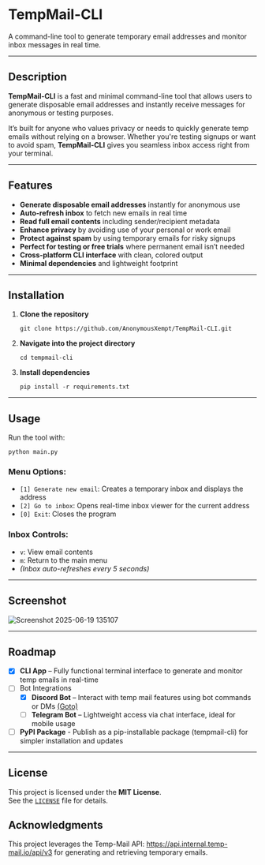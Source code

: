 # TempMail-CLI

A command-line tool to generate temporary email addresses and monitor inbox messages in real time.

---

## Description

**TempMail-CLI** is a fast and minimal command-line tool that allows users to generate disposable email addresses and instantly receive messages for anonymous or testing purposes.

It’s built for anyone who values privacy or needs to quickly generate temp emails without relying on a browser. Whether you're testing signups or want to avoid spam, **TempMail-CLI** gives you seamless inbox access right from your terminal.

---

## Features

- **Generate disposable email addresses** instantly for anonymous use  
- **Auto-refresh inbox** to fetch new emails in real time  
- **Read full email contents** including sender/recipient metadata  
- **Enhance privacy** by avoiding use of your personal or work email  
- **Protect against spam** by using temporary emails for risky signups  
- **Perfect for testing or free trials** where permanent email isn’t needed  
- **Cross-platform CLI interface** with clean, colored output  
- **Minimal dependencies**  and lightweight footprint

---

## Installation

1. **Clone the repository**
   ```
   git clone https://github.com/AnonymousXempt/TempMail-CLI.git
   ```

2. **Navigate into the project directory**
   ```
   cd tempmail-cli
   ```

3. **Install dependencies**
   ```
   pip install -r requirements.txt
   ```

---

## Usage

Run the tool with:

```
python main.py
```

### Menu Options:
- `[1] Generate new email`: Creates a temporary inbox and displays the address  
- `[2] Go to inbox`: Opens real-time inbox viewer for the current address  
- `[0] Exit`: Closes the program

### Inbox Controls:
- `v`: View email contents  
- `m`: Return to the main menu  
- *(Inbox auto-refreshes every 5 seconds)*

---

## Screenshot

![Screenshot 2025-06-19 135107](https://github.com/user-attachments/assets/a16d0a44-87c9-4a8c-a830-3819dfe4d865)

---

## Roadmap

- [x] **CLI App** – Fully functional terminal interface to generate and monitor temp emails in real-time
- [ ] Bot Integrations
   - [x] **Discord Bot** – Interact with temp mail features using bot commands or DMs [(Goto)](https://github.com/AnonymousXempt/TempMail-Discord)
   - [ ] **Telegram Bot** – Lightweight access via chat interface, ideal for mobile usage
- [ ] **PyPI Package** - Publish as a pip-installable package (tempmail-cli) for simpler installation and updates

---

## License

This project is licensed under the **MIT License**.  
See the [`LICENSE`](./LICENSE) file for details.

## Acknowledgments
This project leverages the Temp-Mail API: https://api.internal.temp-mail.io/api/v3 for generating and retrieving temporary emails.
